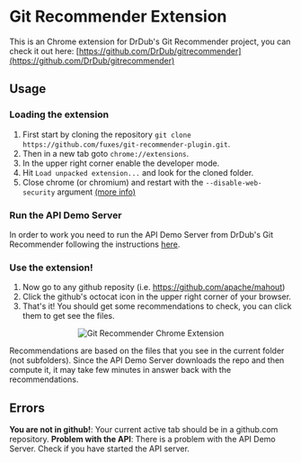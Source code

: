 Git Recommender Extension
==========================
This is an Chrome extension for DrDub's Git Recommender project, you can check it out here: [https://github.com/DrDub/gitrecommender](https://github.com/DrDub/gitrecommender)

## Usage
### Loading the extension
1. First start by cloning the repository `git clone https://github.com/fuxes/git-recommender-plugin.git`.
2. Then in a new tab goto `chrome://extensions`.
3. In the upper right corner enable the developer mode.
4. Hit `Load unpacked extension...` and look for the cloned folder.
5. Close chrome (or chromium) and restart with the `--disable-web-security` argument [(more info)](http://stackoverflow.com/a/6083677)

### Run the API Demo Server
In order to work you need to run the API Demo Server from DrDub's Git Recommender following the instructions [here](https://github.com/DrDub/gitrecommender/blob/master/README.md).

### Use the extension!
1. Now go to any github reposity (i.e. https://github.com/apache/mahout)
2. Click the github's octocat icon in the upper right corner of your browser.
3. That's it! You should get some recommendations to check, you can click them to get see the files.

<p align="center">
  <img src="http://i.imgur.com/4k9Au98.png" alt="Git Recommender Chrome Extension"/>
</p>

Recommendations are based on the files that you see in the current folder (not subfolders). Since the API Demo Server downloads the repo and then compute it, it may take few minutes in answer back with the recommendations.


## Errors
**You are not in github!**: Your current active tab should be in a github.com repository.
**Problem with the API**: There is a problem with the API Demo Server. Check if you have started the API server.
